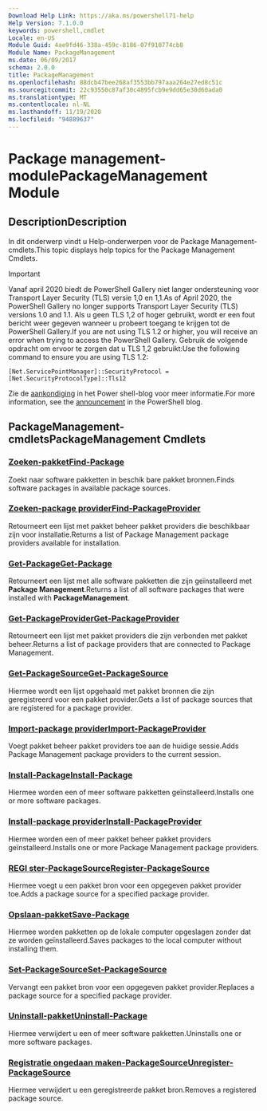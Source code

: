 ```yaml
---
Download Help Link: https://aka.ms/powershell71-help
Help Version: 7.1.0.0
keywords: powershell,cmdlet
Locale: en-US
Module Guid: 4ae9fd46-338a-459c-8186-07f910774cb8
Module Name: PackageManagement
ms.date: 06/09/2017
schema: 2.0.0
title: PackageManagement
ms.openlocfilehash: 88dcb47bee268af3553bb797aaa264e27ed8c51c
ms.sourcegitcommit: 22c93550c87af30c4895fcb9e9dd65e30d60ada0
ms.translationtype: MT
ms.contentlocale: nl-NL
ms.lasthandoff: 11/19/2020
ms.locfileid: "94889637"
---
```

# <span data-ttu-id="19707-103">Package management-module</span><span class="sxs-lookup"><span data-stu-id="19707-103">PackageManagement Module</span></span>

## <span data-ttu-id="19707-104">Description</span><span class="sxs-lookup"><span data-stu-id="19707-104">Description</span></span>

<span data-ttu-id="19707-105">In dit onderwerp vindt u Help-onderwerpen voor de Package Management-cmdlets.</span><span class="sxs-lookup"><span data-stu-id="19707-105">This topic displays help topics for the Package Management Cmdlets.</span></span>

> [!IMPORTANT]
> <span data-ttu-id="19707-106">Vanaf april 2020 biedt de PowerShell Gallery niet langer ondersteuning voor Transport Layer Security (TLS) versie 1,0 en 1,1.</span><span class="sxs-lookup"><span data-stu-id="19707-106">As of April 2020, the PowerShell Gallery no longer supports Transport Layer Security (TLS) versions 1.0 and 1.1.</span></span> <span data-ttu-id="19707-107">Als u geen TLS 1,2 of hoger gebruikt, wordt er een fout bericht weer gegeven wanneer u probeert toegang te krijgen tot de PowerShell Gallery.</span><span class="sxs-lookup"><span data-stu-id="19707-107">If you are not using TLS 1.2 or higher, you will receive an error when trying to access the PowerShell Gallery.</span></span> <span data-ttu-id="19707-108">Gebruik de volgende opdracht om ervoor te zorgen dat u TLS 1,2 gebruikt:</span><span class="sxs-lookup"><span data-stu-id="19707-108">Use the following command to ensure you are using TLS 1.2:</span></span>
>
> `[Net.ServicePointManager]::SecurityProtocol = [Net.SecurityProtocolType]::Tls12`
>
> <span data-ttu-id="19707-109">Zie de [aankondiging](https://devblogs.microsoft.com/powershell/powershell-gallery-tls-support/) in het Power shell-blog voor meer informatie.</span><span class="sxs-lookup"><span data-stu-id="19707-109">For more information, see the [announcement](https://devblogs.microsoft.com/powershell/powershell-gallery-tls-support/) in the PowerShell blog.</span></span>

## <span data-ttu-id="19707-110">PackageManagement-cmdlets</span><span class="sxs-lookup"><span data-stu-id="19707-110">PackageManagement Cmdlets</span></span>

### [<span data-ttu-id="19707-111">Zoeken-pakket</span><span class="sxs-lookup"><span data-stu-id="19707-111">Find-Package</span></span>](Find-Package.md)
<span data-ttu-id="19707-112">Zoekt naar software pakketten in beschik bare pakket bronnen.</span><span class="sxs-lookup"><span data-stu-id="19707-112">Finds software packages in available package sources.</span></span>

### [<span data-ttu-id="19707-113">Zoeken-package provider</span><span class="sxs-lookup"><span data-stu-id="19707-113">Find-PackageProvider</span></span>](Find-PackageProvider.md)
<span data-ttu-id="19707-114">Retourneert een lijst met pakket beheer pakket providers die beschikbaar zijn voor installatie.</span><span class="sxs-lookup"><span data-stu-id="19707-114">Returns a list of Package Management package providers available for installation.</span></span>

### [<span data-ttu-id="19707-115">Get-Package</span><span class="sxs-lookup"><span data-stu-id="19707-115">Get-Package</span></span>](Get-Package.md)
<span data-ttu-id="19707-116">Retourneert een lijst met alle software pakketten die zijn geïnstalleerd met **Package Management**.</span><span class="sxs-lookup"><span data-stu-id="19707-116">Returns a list of all software packages that were installed with **PackageManagement**.</span></span>

### [<span data-ttu-id="19707-117">Get-PackageProvider</span><span class="sxs-lookup"><span data-stu-id="19707-117">Get-PackageProvider</span></span>](Get-PackageProvider.md)
<span data-ttu-id="19707-118">Retourneert een lijst met pakket providers die zijn verbonden met pakket beheer.</span><span class="sxs-lookup"><span data-stu-id="19707-118">Returns a list of package providers that are connected to Package Management.</span></span>

### [<span data-ttu-id="19707-119">Get-PackageSource</span><span class="sxs-lookup"><span data-stu-id="19707-119">Get-PackageSource</span></span>](Get-PackageSource.md)
<span data-ttu-id="19707-120">Hiermee wordt een lijst opgehaald met pakket bronnen die zijn geregistreerd voor een pakket provider.</span><span class="sxs-lookup"><span data-stu-id="19707-120">Gets a list of package sources that are registered for a package provider.</span></span>

### [<span data-ttu-id="19707-121">Import-package provider</span><span class="sxs-lookup"><span data-stu-id="19707-121">Import-PackageProvider</span></span>](Import-PackageProvider.md)
<span data-ttu-id="19707-122">Voegt pakket beheer pakket providers toe aan de huidige sessie.</span><span class="sxs-lookup"><span data-stu-id="19707-122">Adds Package Management package providers to the current session.</span></span>

### [<span data-ttu-id="19707-123">Install-Package</span><span class="sxs-lookup"><span data-stu-id="19707-123">Install-Package</span></span>](Install-Package.md)
<span data-ttu-id="19707-124">Hiermee worden een of meer software pakketten geïnstalleerd.</span><span class="sxs-lookup"><span data-stu-id="19707-124">Installs one or more software packages.</span></span>

### [<span data-ttu-id="19707-125">Install-package provider</span><span class="sxs-lookup"><span data-stu-id="19707-125">Install-PackageProvider</span></span>](Install-PackageProvider.md)
<span data-ttu-id="19707-126">Hiermee worden een of meer pakket beheer pakket providers geïnstalleerd.</span><span class="sxs-lookup"><span data-stu-id="19707-126">Installs one or more Package Management package providers.</span></span>

### [<span data-ttu-id="19707-127">REGI ster-PackageSource</span><span class="sxs-lookup"><span data-stu-id="19707-127">Register-PackageSource</span></span>](Register-PackageSource.md)
<span data-ttu-id="19707-128">Hiermee voegt u een pakket bron voor een opgegeven pakket provider toe.</span><span class="sxs-lookup"><span data-stu-id="19707-128">Adds a package source for a specified package provider.</span></span>

### [<span data-ttu-id="19707-129">Opslaan-pakket</span><span class="sxs-lookup"><span data-stu-id="19707-129">Save-Package</span></span>](Save-Package.md)
<span data-ttu-id="19707-130">Hiermee worden pakketten op de lokale computer opgeslagen zonder dat ze worden geïnstalleerd.</span><span class="sxs-lookup"><span data-stu-id="19707-130">Saves packages to the local computer without installing them.</span></span>

### [<span data-ttu-id="19707-131">Set-PackageSource</span><span class="sxs-lookup"><span data-stu-id="19707-131">Set-PackageSource</span></span>](Set-PackageSource.md)
<span data-ttu-id="19707-132">Vervangt een pakket bron voor een opgegeven pakket provider.</span><span class="sxs-lookup"><span data-stu-id="19707-132">Replaces a package source for a specified package provider.</span></span>

### [<span data-ttu-id="19707-133">Uninstall-pakket</span><span class="sxs-lookup"><span data-stu-id="19707-133">Uninstall-Package</span></span>](Uninstall-Package.md)
<span data-ttu-id="19707-134">Hiermee verwijdert u een of meer software pakketten.</span><span class="sxs-lookup"><span data-stu-id="19707-134">Uninstalls one or more software packages.</span></span>

### [<span data-ttu-id="19707-135">Registratie ongedaan maken-PackageSource</span><span class="sxs-lookup"><span data-stu-id="19707-135">Unregister-PackageSource</span></span>](Unregister-PackageSource.md)
<span data-ttu-id="19707-136">Hiermee verwijdert u een geregistreerde pakket bron.</span><span class="sxs-lookup"><span data-stu-id="19707-136">Removes a registered package source.</span></span>

